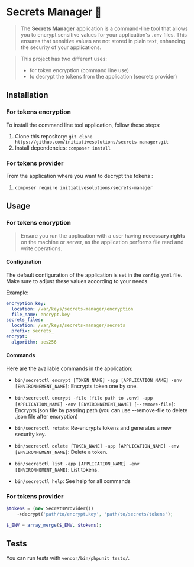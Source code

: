 # Secrets Manager 🔐

> The **Secrets Manager** application is a command-line tool that allows you to encrypt sensitive values for your application's `.env` files. This ensures that sensitive values are not stored in plain text, enhancing the security of your applications.

> This project has two different uses:
>- for token encryption (command line use)
>- to decrypt the tokens from the application (secrets provider)

## Installation

### For tokens encryption 
To install the command line tool application, follow these steps:

1. Clone this repository: `git clone https://github.com/initiativesolutions/secrets-manager.git`
2. Install dependencies: `composer install`

### For tokens provider
From the application where you want to decrypt the tokens :

1. `composer require initiativesolutions/secrets-manager`

## Usage

### For tokens encryption

> Ensure you run the application with a user having **necessary rights** on the machine or server, as the application performs file read and write operations.

#### Configuration

The default configuration of the application is set in the `config.yaml` file. Make sure to adjust these values according to your needs.

Example:

```yaml
encryption_key:
  location: /var/keys/secrets-manager/encryption
  file_name: encrypt.key
secrets_files:
  location: /var/keys/secrets-manager/secrets
  prefix: secrets_
encrypt:
  algorithm: aes256
```

#### Commands

Here are the available commands in the application:

- `bin/secretctl encrypt [TOKEN_NAME] -app [APPLICATION_NAME] -env [ENVIRONNEMENT_NAME]`: Encrypts token one by one.

- `bin/secretctl encrypt -file [file path to .env] -app [APPLICATION_NAME] -env [ENVIRONNEMENT_NAME] [--remove-file]`: Encrypts json file by passing path (you can use --remove-file to delete .json file after encryption)

- `bin/secretctl rotate`: Re-encrypts tokens and generates a new security key.

- `bin/secretctl delete [TOKEN_NAME] -app [APPLICATION_NAME] -env [ENVIRONNEMENT_NAME]`: Delete a token.

- `bin/secretctl list -app [APPLICATION_NAME] -env [ENVIRONNEMENT_NAME]`: List tokens.

- `bin/secretctl help`: See help for all commands

### For tokens provider

````php
$tokens = (new SecretsProvider())
    ->decrypt('path/to/encrypt.key', 'path/to/secrets/tokens');
    
$_ENV = array_merge($_ENV, $tokens);
````

## Tests

You can run tests with `vendor/bin/phpunit tests/`.
